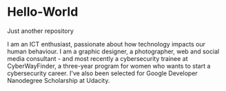 # Hello-World
Just another repository

I am an ICT enthusiast, passionate about how technology impacts our human behaviour. I am a graphic designer, a photographer, web and social media consultant - and most recently a cybersecurity trainee at CyberWayFinder, a three-year program for women who wants to start a cybersecurity career. I've also been selected for Google Developer Nanodegree Scholarship at Udacity.
